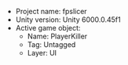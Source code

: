 <!-- UNITY CODE ASSIST INSTRUCTIONS START -->
- Project name: fpslicer
- Unity version: Unity 6000.0.45f1
- Active game object:
  - Name: PlayerKiller
  - Tag: Untagged
  - Layer: UI
<!-- UNITY CODE ASSIST INSTRUCTIONS END -->